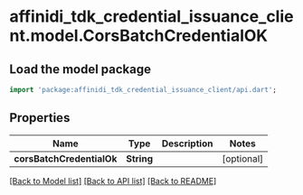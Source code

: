 # affinidi_tdk_credential_issuance_client.model.CorsBatchCredentialOK

## Load the model package

```dart
import 'package:affinidi_tdk_credential_issuance_client/api.dart';
```

## Properties

| Name                      | Type       | Description | Notes      |
| ------------------------- | ---------- | ----------- | ---------- |
| **corsBatchCredentialOk** | **String** |             | [optional] |

[[Back to Model list]](../README.md#documentation-for-models) [[Back to API list]](../README.md#documentation-for-api-endpoints) [[Back to README]](../README.md)

